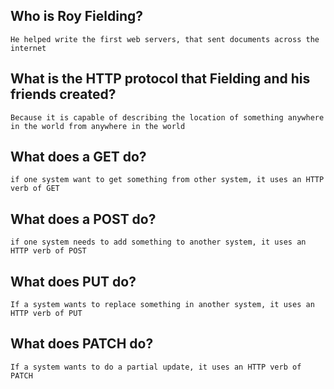 ## Who is Roy Fielding?
    He helped write the first web servers, that sent documents across the internet

## What is the HTTP protocol that Fielding and his friends created?
    Because it is capable of describing the location of something anywhere in the world from anywhere in the world

## What does a GET do?
    if one system want to get something from other system, it uses an HTTP verb of GET

## What does a POST do?
    if one system needs to add something to another system, it uses an HTTP verb of POST

## What does PUT do?
    If a system wants to replace something in another system, it uses an HTTP verb of PUT

## What does PATCH do?
    If a system wants to do a partial update, it uses an HTTP verb of PATCH